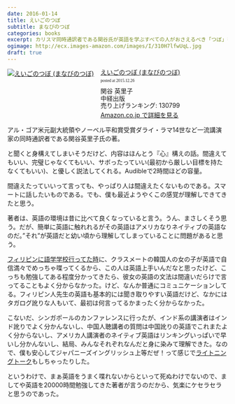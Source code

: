 ```yaml
---
date: 2016-01-14
title: えいごのつぼ
subtitle: まなびのつぼ
categories: books
excerpt: カリスマ同時通訳者である関谷氏が英語を学ぶすべての人がおさえるべき「つぼ」を披露。
ogimage: http://ecx.images-amazon.com/images/I/310H7lfwUqL.jpg
draft: true
---
```


<div class="azlink-box"><div class="azlink-image" style="float:left"><a href="http://www.amazon.co.jp/exec/obidos/ASIN/4806139920/warikiru-22/ref=nosim/" name="azlinklink" target="_blank"><img src="http://ecx.images-amazon.com/images/I/310H7lfwUqL._SL160_.jpg" alt="えいごのつぼ (まなびのつぼ)" style="border:none" /></a></div><div class="azlink-info" style="float:left;margin-left:15px;line-height:120%"><div class="azlink-name" style="margin-bottom:10px;line-height:120%"><a href="http://www.amazon.co.jp/exec/obidos/ASIN/4806139920/warikiru-22/ref=nosim/" name="azlinklink" target="_blank">えいごのつぼ (まなびのつぼ)</a><div class="azlink-powered-date" style="font-size:7pt;margin-top:5px;font-family:verdana;line-height:120%">posted at 2015.12.26</div></div><div class="azlink-detail">関谷 英里子<br />中経出版<br />売り上げランキング: 130799<br /></div><div class="azlink-link" style="margin-top:5px"><a href="http://www.amazon.co.jp/exec/obidos/ASIN/4806139920/warikiru-22/ref=nosim/" target="_blank">Amazon.co.jp で詳細を見る</a></div></div><div class="azlink-footer" style="clear:left"></div></div>

アル・ゴア米元副大統領やノーベル平和賞受賞ダライ・ラマ14世など一流講演家の同時通訳者である関谷英里子氏の著。

と聞くと身構えてしまいそうだけど、内容はほんとう『心』構えの話。間違えてもいい、完璧じゃなくてもいい、サボったっていい(最初から厳しい目標を持たなくてもいい)、と優しく説法してくれる。Audibleで2時間ほどの容量。

間違えたっていいって言っても、やっぱり人は間違えたくないものである。スマートに話したいものである。でも、僕も最近ようやくこの感覚が理解しできてきたと思う。

著者は、英語の環境は昔に比べて良くなっていると言う。うん、まさしくそう思う。だが、簡単に英語に触れれるがその英語はアメリカなりネイティブの英語なのだ。”それ”が英語だと幼い頃から理解してしまっていることに問題があると思う。

[フィリピンに語学学校行ってた時](/mol/log/p32k/)に、クラスメートの韓国人の女の子が英語で自信満々でめっちゃ喋ってくるから、この人は英語上手いんだなと思ったけど、こっちも勉強してある程度分かってきたら、彼女の英語の文法は間違いだらけで言ってることもよく分からなかった。けど、なんか普通にコミュニケーションしてる。フィリピン人先生の英語も基本的には聞き取りやすい英語だけど、なかにはタガログ訛りな人もいて、最初は何言ってるかまったく分からなかった。

こないだ、シンガポールのカンファレンスに行ったが、インド系の講演者はインド訛りでよく分かんないし、中国人聴講者の質問は中国訛りの英語でこれまたよく分からないし、アメリカ人講演者のネイティブ英語はリンキングいっぱいで早いし分かんないし、結局、みんなそれぞれなんだと身に染みて理解できた。なので、僕も安心してジャパニーズイングリッシュ上等だぜ！って感じで[ライトニングトーク](/mol/log/matome-2015/)もしちゃったりした。

というわけで、まぁ英語をうまく喋れないからといって死ぬわけでないので、ましてや英語を20000時間勉強してきた著者が言うのだから、気楽にケセラセラと思うのであった。
